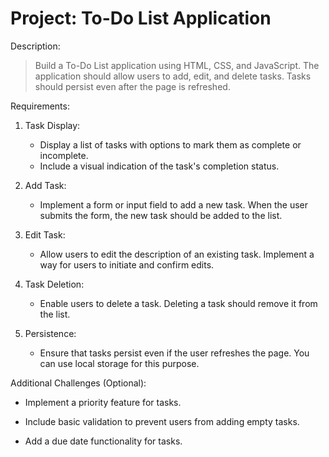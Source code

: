 # Project: To-Do List Application

Description:
> Build a To-Do List application using HTML, CSS, and JavaScript. The application should allow users to add, edit, and delete tasks. Tasks should persist even after the page is refreshed.

Requirements:

1. Task Display:

    - Display a list of tasks with options to mark them as complete or incomplete.
    - Include a visual indication of the task's completion status.

2. Add Task:

    - Implement a form or input field to add a new task.
When the user submits the form, the new task should be added to the list.

3. Edit Task:

    - Allow users to edit the description of an existing task.
Implement a way for users to initiate and confirm edits.

4. Task Deletion:

    - Enable users to delete a task. Deleting a task should remove it from the list.

5. Persistence:

    - Ensure that tasks persist even if the user refreshes the page. You can use local storage for this purpose.

Additional Challenges (Optional):

- Implement a priority feature for tasks.

- Include basic validation to prevent users from adding empty tasks.

- Add a due date functionality for tasks.